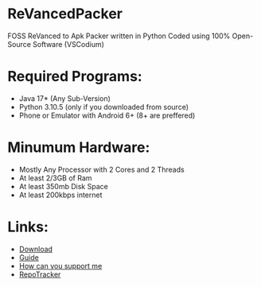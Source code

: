 # ReVancedPacker
FOSS ReVanced to Apk Packer written in Python
Coded using 100% Open-Source Software (VSCodium)

# Required Programs:
- Java 17* (Any Sub-Version)
- Python 3.10.5 (only if you downloaded from source)
- Phone or Emulator with Android 6+ (8+ are preffered)

# Minumum Hardware:
- Mostly Any Processor with 2 Cores and 2 Threads
- At least 2/3GB of Ram
- At least 350mb Disk Space
- At least 200kbps internet

# Links:
- [Download](https://github.com/xemulat/ReVancedPacker/releases)
- [Guide](https://github.com/xemulat/ReVancedPacker/wiki/How-to-use-this-program-(guide))
- [How can you support me](https://github.com/xemulat/ReVancedPacker/wiki/How-can-you-support-me)
- [RepoTracker](https://repo-tracker.com/r/gh/xemulat/ReVancedPacker)
